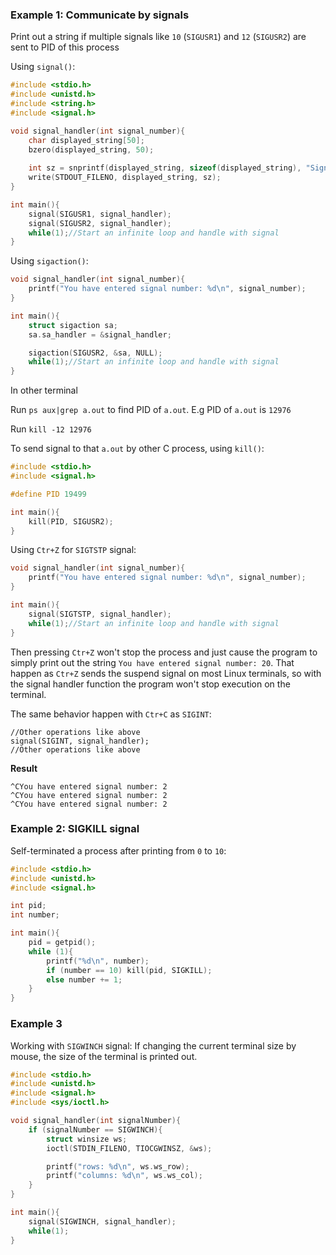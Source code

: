 ### Example 1: Communicate by signals

Print out a string if multiple signals like ``10`` (``SIGUSR1``) and ``12`` (``SIGUSR2``) are sent to PID of this process

Using ``signal()``:

```c
#include <stdio.h>
#include <unistd.h>
#include <string.h>
#include <signal.h>   

void signal_handler(int signal_number){
	char displayed_string[50];
	bzero(displayed_string, 50);
	
	int sz = snprintf(displayed_string, sizeof(displayed_string), "Signal %d is caught\n", signal_number);
	write(STDOUT_FILENO, displayed_string, sz); 
}

int main(){ 
	signal(SIGUSR1, signal_handler);
	signal(SIGUSR2, signal_handler);
	while(1);//Start an infinite loop and handle with signal
}
```

Using ``sigaction()``:

```c
void signal_handler(int signal_number){
	printf("You have entered signal number: %d\n", signal_number); 
}

int main(){ 
    struct sigaction sa;
    sa.sa_handler = &signal_handler;

    sigaction(SIGUSR2, &sa, NULL);
	while(1);//Start an infinite loop and handle with signal
}
```

In other terminal

Run ``ps aux|grep a.out`` to find PID of ``a.out``. E.g PID of ``a.out`` is ``12976``

Run ``kill -12 12976``

To send signal to that ``a.out`` by other C process, using ``kill()``:

```c
#include <stdio.h>
#include <signal.h>   

#define PID 19499

int main(){ 
    kill(PID, SIGUSR2);
}
```

Using ``Ctr+Z`` for ``SIGTSTP`` signal:

```c
void signal_handler(int signal_number){
	printf("You have entered signal number: %d\n", signal_number); 
}

int main(){ 
	signal(SIGTSTP, signal_handler);
	while(1);//Start an infinite loop and handle with signal
}
```

Then pressing ``Ctr+Z`` won't stop the process and just cause the program to simply print out the string ``You have entered signal number: 20``. That happen as ``Ctr+Z`` sends the suspend signal on most Linux terminals, so with the signal handler function the program won't stop execution on the terminal.

The same behavior happen with ``Ctr+C`` as ``SIGINT``:

```
//Other operations like above
signal(SIGINT, signal_handler);
//Other operations like above
```
**Result**

```
^CYou have entered signal number: 2
^CYou have entered signal number: 2
^CYou have entered signal number: 2
```

### Example 2: SIGKILL signal

Self-terminated a process after printing from ``0`` to ``10``:

```c
#include <stdio.h>
#include <unistd.h>
#include <signal.h>   

int pid;
int number;

int main(){  
    pid = getpid();
    while (1){
        printf("%d\n", number);
        if (number == 10) kill(pid, SIGKILL);
        else number += 1;
    }
}
```

### Example 3

Working with ``SIGWINCH`` signal: If changing the current terminal size by mouse, the size of the terminal is printed out.

```c
#include <stdio.h> 
#include <unistd.h>
#include <signal.h> 
#include <sys/ioctl.h>

void signal_handler(int signalNumber){
	if (signalNumber == SIGWINCH){
		struct winsize ws;
		ioctl(STDIN_FILENO, TIOCGWINSZ, &ws);

		printf("rows: %d\n", ws.ws_row);
		printf("columns: %d\n", ws.ws_col);
	}
}

int main(){ 
	signal(SIGWINCH, signal_handler);
	while(1);
}
```
